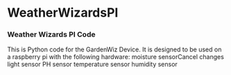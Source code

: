 # WeatherWizardsPI
### Weather Wizards PI Code
This is Python code for the GardenWiz Device. It is designed to be used on a raspberry pi with the following hardware:
moisture sensorCancel changes
light sensor
PH sensor
temperature sensor
humidity sensor

